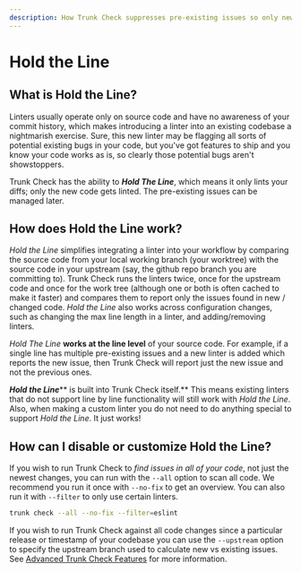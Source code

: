 ```yaml
---
description: How Trunk Check suppresses pre-existing issues so only new issues are flagged
---
```


# Hold the Line

## What is Hold the Line?

Linters usually operate only on source code and have no awareness of your commit history, which makes introducing a linter into an existing codebase a nightmarish exercise. Sure, this new linter may be flagging all sorts of potential existing bugs in your code, but you've got features to ship and you know your code works as is, so clearly those potential bugs aren't showstoppers.

Trunk Check has the ability to _**Hold The Line**_, which means it only lints your diffs; only the new code gets linted. The pre-existing issues can be managed later.

## How does Hold the Line work?

_Hold the Line_ simplifies integrating a linter into your workflow by comparing the source code from your local working branch (your worktree) with the source code in your upstream (say, the github repo branch you are committing to). Trunk Check runs the linters twice, once for the upstream code and once for the work tree (although one or both is often cached to make it faster) and compares them to report only the issues found in new / changed code. _Hold the Line_ also works across configuration changes, such as changing the max line length in a linter, and adding/removing linters.

_Hold The Line_ **works at the line level** of your source code. For example, if a single line has multiple pre-existing issues and a new linter is added which reports the new issue, then Trunk Check will report just the new issue and not the previous ones.

_**Hold the Line**_\*\* is built into Trunk Check itself.\*\* This means existing linters that do not support line by line functionality will still work with _Hold the Line_. Also, when making a custom linter you do not need to do anything special to support _Hold the Line_. It just works!

## How can I disable or customize Hold the Line?

If you wish to run Trunk Check to _find issues in all of your code_, not just the newest changes, you can run with the `--all` option to scan all code. We recommend you run it once with `--no-fix` to get an overview. You can also run it with `--filter` to only use certain linters.

```sh
trunk check --all --no-fix --filter=eslint
```

If you wish to run Trunk Check against all code changes since a particular release or timestamp of your codebase you can use the `--upstream` option to specify the upstream branch used to calculate new vs existing issues. See [Advanced Trunk Check Features](../advanced-setup/cli/cli-options.md#advanced-trunk-check-features) for more information.
